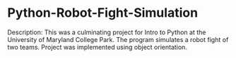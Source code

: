 # Python-Robot-Fight-Simulation

Description: This was a culminating project for Intro to Python at the University of Maryland College Park. The program simulates a robot fight of two teams. Project was implemented using object orientation.
